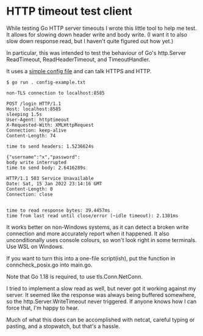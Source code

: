 # HTTP timeout test client

While testing Go HTTP server timeouts I wrote this little tool to help me test. It allows for slowing down header write and body write. (I want it to also slow down response read, but I haven't quite figured out how yet.)

In particular, this was intended to test the behaviour of Go's http.Server ReadTimeout, ReadHeaderTimeout, and TimeoutHandler.

It uses a [simple config file](config-example.txt) and can talk HTTPS and HTTP.

```no-hightlight
$ go run . config-example.txt

non-TLS connection to localhost:8585

POST /login HTTP/1.1
Host: localhost:8585
sleeping 1.5s
User-Agent: httptimeout
X-Requested-With: XMLHttpRequest
Connection: keep-alive
Content-Length: 74

time to send headers: 1.5236624s

{"username":"x","password":
body write interrupted
time to send body: 2.6416289s

HTTP/1.1 503 Service Unavailable
Date: Sat, 15 Jan 2022 23:14:16 GMT
Content-Length: 0
Connection: close


time to read response bytes: 39.4457ms
time from last read until close/error (~idle timeout): 2.1301ms
```

It works better on non-Windows systems, as it can detect a broken write connection and more accurately report when it happened. It also unconditionally uses console colours, so won't look right in some terminals. Use WSL on Windows.

If you want to turn this into a one-file script(ish), put the function in conncheck_posix.go into main.go.

Note that Go 1.18 is required, to use tls.Conn.NetConn.

I tried to implement a slow read as well, but never got it working against my server. It seemed like the response was always being buffered somewhere, so the http.Server.WriteTimeout never triggered. If anyone knows how I can force that, I'm happy to hear.

Much of what this does can be accomplished with netcat, careful typing or pasting, and a stopwatch, but that's a hassle.

